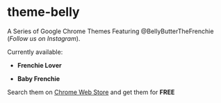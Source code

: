 # theme-belly

A Series of Google Chrome Themes Featuring @BellyButterTheFrenchie (_Follow us on Instagram_).

Currently available:

* **Frenchie Lover**

* **Baby Frenchie**

Search them on [Chrome Web Store](https://chrome.google.com/webstore) and get them for **FREE**
